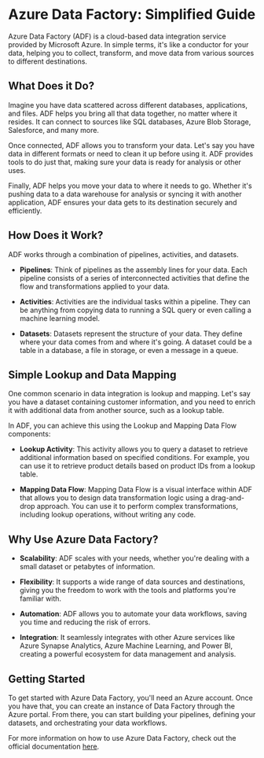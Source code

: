 # Azure Data Factory: Simplified Guide

Azure Data Factory (ADF) is a cloud-based data integration service provided by Microsoft Azure. In simple terms, it's like a conductor for your data, helping you to collect, transform, and move data from various sources to different destinations.

## What Does it Do?

Imagine you have data scattered across different databases, applications, and files. ADF helps you bring all that data together, no matter where it resides. It can connect to sources like SQL databases, Azure Blob Storage, Salesforce, and many more.

Once connected, ADF allows you to transform your data. Let's say you have data in different formats or need to clean it up before using it. ADF provides tools to do just that, making sure your data is ready for analysis or other uses.

Finally, ADF helps you move your data to where it needs to go. Whether it's pushing data to a data warehouse for analysis or syncing it with another application, ADF ensures your data gets to its destination securely and efficiently.

## How Does it Work?

ADF works through a combination of pipelines, activities, and datasets.

- **Pipelines**: Think of pipelines as the assembly lines for your data. Each pipeline consists of a series of interconnected activities that define the flow and transformations applied to your data.
  
- **Activities**: Activities are the individual tasks within a pipeline. They can be anything from copying data to running a SQL query or even calling a machine learning model.

- **Datasets**: Datasets represent the structure of your data. They define where your data comes from and where it's going. A dataset could be a table in a database, a file in storage, or even a message in a queue.

## Simple Lookup and Data Mapping

One common scenario in data integration is lookup and mapping. Let's say you have a dataset containing customer information, and you need to enrich it with additional data from another source, such as a lookup table.

In ADF, you can achieve this using the Lookup and Mapping Data Flow components:

- **Lookup Activity**: This activity allows you to query a dataset to retrieve additional information based on specified conditions. For example, you can use it to retrieve product details based on product IDs from a lookup table.

- **Mapping Data Flow**: Mapping Data Flow is a visual interface within ADF that allows you to design data transformation logic using a drag-and-drop approach. You can use it to perform complex transformations, including lookup operations, without writing any code.

## Why Use Azure Data Factory?

- **Scalability**: ADF scales with your needs, whether you're dealing with a small dataset or petabytes of information.
  
- **Flexibility**: It supports a wide range of data sources and destinations, giving you the freedom to work with the tools and platforms you're familiar with.
  
- **Automation**: ADF allows you to automate your data workflows, saving you time and reducing the risk of errors.
  
- **Integration**: It seamlessly integrates with other Azure services like Azure Synapse Analytics, Azure Machine Learning, and Power BI, creating a powerful ecosystem for data management and analysis.

## Getting Started

To get started with Azure Data Factory, you'll need an Azure account. Once you have that, you can create an instance of Data Factory through the Azure portal. From there, you can start building your pipelines, defining your datasets, and orchestrating your data workflows.

For more information on how to use Azure Data Factory, check out the official documentation [here](https://docs.microsoft.com/en-us/azure/data-factory/).
